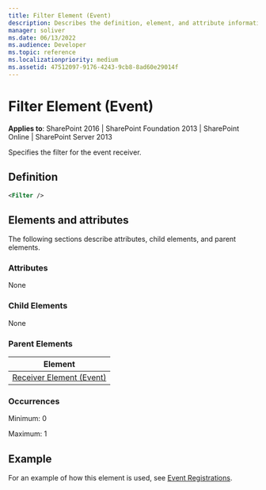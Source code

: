 ```yaml
---
title: Filter Element (Event)
description: Describes the definition, element, and attribute information for the Filter Element (Event), which specifies the filter for the event receiver.
manager: soliver
ms.date: 06/13/2022
ms.audience: Developer
ms.topic: reference
ms.localizationpriority: medium
ms.assetid: 47512097-9176-4243-9cb8-8ad60e29014f
---
```


# Filter Element (Event)

**Applies to**: SharePoint 2016 | SharePoint Foundation 2013 | SharePoint Online | SharePoint Server 2013

Specifies the filter for the event receiver.

## Definition

```XML
<Filter />
```

## Elements and attributes

The following sections describe attributes, child elements, and parent elements.

### Attributes

None

### Child Elements

None

### Parent Elements
| Element |
|---------|
| [Receiver Element (Event)](receiver-element-event.md) |

### Occurrences

Minimum: 0

Maximum: 1

## Example

For an example of how this element is used, see [Event Registrations](event-registrations.md).
